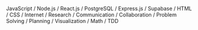 JavaScript / Node.js / React.js / PostgreSQL / Express.js / Supabase / HTML / CSS / Internet / Research /
Communication / Collaboration / Problem Solving / Planning / Visualization / Math / TDD
